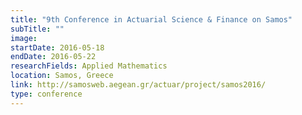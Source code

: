 ```yaml
---
title: "9th Conference in Actuarial Science & Finance on Samos"
subTitle: ""
image:
startDate: 2016-05-18
endDate: 2016-05-22
researchFields: Applied Mathematics
location: Samos, Greece
link: http://samosweb.aegean.gr/actuar/project/samos2016/
type: conference
---
```

